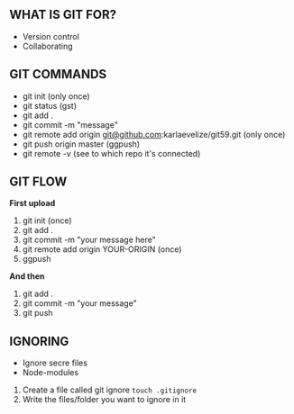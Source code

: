 ## WHAT IS GIT FOR?

- Version control
- Collaborating

## GIT COMMANDS

- git init (only once)
- git status (gst)
- git add .
- git commit -m "message"
- git remote add origin git@github.com:karlaevelize/git59.git (only once)
- git push origin master (ggpush)
- git remote -v (see to which repo it's connected)

## GIT FLOW

**First upload**

1. git init (once)
2. git add .
3. git commit -m "your message here"
4. git remote add origin YOUR-ORIGIN (once)
5. ggpush 

**And then**

1. git add .
2. git commit -m "your message"
3. git push

## IGNORING

- Ignore secre files
- Node-modules

1. Create a file called git ignore `touch .gitignore`
2. Write the files/folder you want to ignore in it
